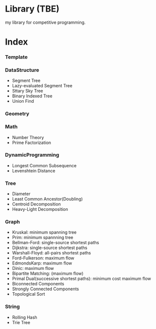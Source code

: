Library (TBE)
===
my library for competitive programming.

Index
===
### Template

### DataStructure

- Segment Tree
- Lazy-evaluated Segment Tree
- Sttary Sky Tree
- Binary Indexed Tree
- Union Find

### Geometry

### Math

- Number Theory
- Prime Factorization

### DynamicProgramming

- Longest Common Subsequence
- Levenshtein Distance

### Tree

- Diameter
- Least Common Ancestor(Doubling)
- Centroid Decomposition
- Heavy-Light Decomposition

### Graph

- Kruskal: minimum spanning tree
- Prim: minimum spannning tree
- Bellman-Ford: single-source shortest paths
- Dijkstra: single-source shortest paths
- Warshall-Floyd: all-pairs shortest paths
- Ford-Fulkerson: maximum flow
- EdmondsKarp: maximum flow
- Dinic: maximum flow
- Bipartite Matching: (maximum flow)
- Primal Dual(successive shortest paths): minimum cost maximum flow
- Biconnected Components
- Strongly Connected Components
- Topological Sort

### String

- Rolling Hash
- Trie Tree
